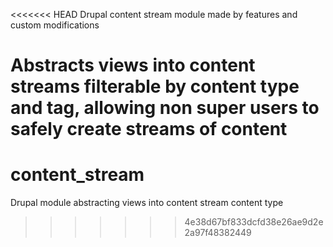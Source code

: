 <<<<<<< HEAD
Drupal content stream module made by features and custom modifications

Abstracts views into content streams filterable by content type and tag, allowing non super users to safely create streams of content
=======
content_stream
==============

Drupal module abstracting views into content stream content type
>>>>>>> 4e38d67bf833dcfd38e26ae9d2e2a97f48382449
